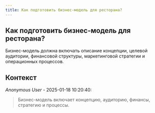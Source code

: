 ```yaml
---
title: Как подготовить бизнес-модель для ресторана?
---
```


## Как подготовить бизнес-модель для ресторана?

Бизнес-модель должна включать описание концепции, целевой аудитории, финансовой структуры, маркетинговой стратегии и операционных процессов.

## Контекст

_Anonymous User_ - 2025-01-18 10:20:40:

> Бизнес-модель включает концепцию, аудиторию, финансы, стратегию и процессы.
